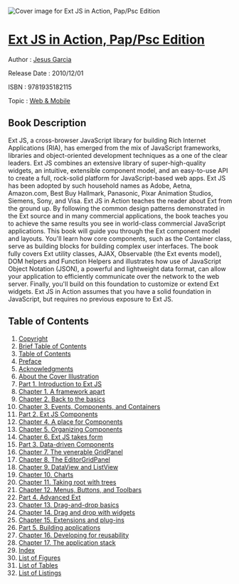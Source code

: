 ![Cover image for Ext JS in Action, Pap/Psc Edition](https://imgdetail.ebookreading.net/cover/cover/web_mobile/EB9781935182115.jpg)

[Ext JS in Action, Pap/Psc Edition](https://ebookreading.net/view/book/Ext+JS+in+Action%2C+Pap%2FPsc+Edition-EB9781935182115_1.html "Ext JS in Action, Pap/Psc Edition")
====================================================================================================================

Author : [Jesus Garcia](https://ebookreading.net/search/author/Jesus+Garcia)

Release Date : 2010/12/01

ISBN : 9781935182115

Topic : [Web & Mobile](https://ebookreading.net/search/category/web-mobile)

Book Description
-----------------

 Ext JS, a cross-browser JavaScript library for building Rich Internet Applications (RIA), has emerged from the mix of JavaScript frameworks, libraries and object-oriented development techniques as a one of the clear leaders. Ext JS combines an extensive library of super-high-quality widgets, an intuitive, extensible component model, and an easy-to-use API to create a full, rock-solid platform for JavaScript-based web apps. Ext JS has been adopted by such household names as Adobe, Aetna, Amazon.com, Best Buy Hallmark, Panasonic, Pixar Animation Studios, Siemens, Sony, and Visa.  			 			Ext JS in Action teaches the reader about Ext from the ground up. By following the common design patterns demonstrated in the Ext source and in many commercial applications, the book teaches you to achieve the same results you see in world-class commercial JavaScript applications. This book will guide you through the Ext component model and layouts. You'll learn how core components, such as the Container class, serve as building blocks for building complex user interfaces. The book fully covers Ext utility classes, AJAX, Observable (the Ext events model), DOM helpers and Function Helpers and illustrates how use of JavaScript Object Notation (JSON), a powerful and lightweight data format, can allow your application to efficiently communicate over the network to the web server. Finally, you'll build on this foundation to customize or extend Ext widgets.  			 			Ext JS in Action assumes that you have a solid foundation in JavaScript, but requires no previous exposure to Ext JS. 
              
Table of Contents
-----------------

1. [Copyright](https://ebookreading.net/view/book/Ext+JS+in+Action%2C+Pap%2FPsc+Edition-EB9781935182115_3.html)
1. [Brief Table of Contents](https://ebookreading.net/view/book/Ext+JS+in+Action%2C+Pap%2FPsc+Edition-EB9781935182115_4.html)
1. [Table of Contents](https://ebookreading.net/view/book/Ext+JS+in+Action%2C+Pap%2FPsc+Edition-EB9781935182115_5.html)
1. [Preface](https://ebookreading.net/view/book/Ext+JS+in+Action%2C+Pap%2FPsc+Edition-EB9781935182115_6.html)
1. [Acknowledgments](https://ebookreading.net/view/book/Ext+JS+in+Action%2C+Pap%2FPsc+Edition-EB9781935182115_7.html)
1. [About the Cover Illustration](https://ebookreading.net/view/book/Ext+JS+in+Action%2C+Pap%2FPsc+Edition-EB9781935182115_8.html)
1. [Part 1. Introduction to Ext JS](https://ebookreading.net/view/book/Ext+JS+in+Action%2C+Pap%2FPsc+Edition-EB9781935182115_9.html)
1. [Chapter 1. A framework apart](https://ebookreading.net/view/book/Ext+JS+in+Action%2C+Pap%2FPsc+Edition-EB9781935182115_10.html)
1. [Chapter 2. Back to the basics](https://ebookreading.net/view/book/Ext+JS+in+Action%2C+Pap%2FPsc+Edition-EB9781935182115_11.html)
1. [Chapter 3. Events, Components, and Containers](https://ebookreading.net/view/book/Ext+JS+in+Action%2C+Pap%2FPsc+Edition-EB9781935182115_12.html)
1. [Part 2. Ext JS Components](https://ebookreading.net/view/book/Ext+JS+in+Action%2C+Pap%2FPsc+Edition-EB9781935182115_13.html)
1. [Chapter 4. A place for Components](https://ebookreading.net/view/book/Ext+JS+in+Action%2C+Pap%2FPsc+Edition-EB9781935182115_14.html)
1. [Chapter 5. Organizing Components](https://ebookreading.net/view/book/Ext+JS+in+Action%2C+Pap%2FPsc+Edition-EB9781935182115_15.html)
1. [Chapter 6. Ext JS takes form](https://ebookreading.net/view/book/Ext+JS+in+Action%2C+Pap%2FPsc+Edition-EB9781935182115_16.html)
1. [Part 3. Data-driven Components](https://ebookreading.net/view/book/Ext+JS+in+Action%2C+Pap%2FPsc+Edition-EB9781935182115_17.html)
1. [Chapter 7. The venerable GridPanel](https://ebookreading.net/view/book/Ext+JS+in+Action%2C+Pap%2FPsc+Edition-EB9781935182115_18.html)
1. [Chapter 8. The EditorGridPanel](https://ebookreading.net/view/book/Ext+JS+in+Action%2C+Pap%2FPsc+Edition-EB9781935182115_19.html)
1. [Chapter 9. DataView and ListView](https://ebookreading.net/view/book/Ext+JS+in+Action%2C+Pap%2FPsc+Edition-EB9781935182115_20.html)
1. [Chapter 10. Charts](https://ebookreading.net/view/book/Ext+JS+in+Action%2C+Pap%2FPsc+Edition-EB9781935182115_21.html)
1. [Chapter 11. Taking root with trees](https://ebookreading.net/view/book/Ext+JS+in+Action%2C+Pap%2FPsc+Edition-EB9781935182115_22.html)
1. [Chapter 12. Menus, Buttons, and Toolbars](https://ebookreading.net/view/book/Ext+JS+in+Action%2C+Pap%2FPsc+Edition-EB9781935182115_23.html)
1. [Part 4. Advanced Ext](https://ebookreading.net/view/book/Ext+JS+in+Action%2C+Pap%2FPsc+Edition-EB9781935182115_24.html)
1. [Chapter 13. Drag-and-drop basics](https://ebookreading.net/view/book/Ext+JS+in+Action%2C+Pap%2FPsc+Edition-EB9781935182115_25.html)
1. [Chapter 14. Drag and drop with widgets](https://ebookreading.net/view/book/Ext+JS+in+Action%2C+Pap%2FPsc+Edition-EB9781935182115_26.html)
1. [Chapter 15. Extensions and plug-ins](https://ebookreading.net/view/book/Ext+JS+in+Action%2C+Pap%2FPsc+Edition-EB9781935182115_27.html)
1. [Part 5. Building applications](https://ebookreading.net/view/book/Ext+JS+in+Action%2C+Pap%2FPsc+Edition-EB9781935182115_28.html)
1. [Chapter 16. Developing for reusability](https://ebookreading.net/view/book/Ext+JS+in+Action%2C+Pap%2FPsc+Edition-EB9781935182115_29.html)
1. [Chapter 17. The application stack](https://ebookreading.net/view/book/Ext+JS+in+Action%2C+Pap%2FPsc+Edition-EB9781935182115_30.html)
1. [Index](https://ebookreading.net/view/book/Ext+JS+in+Action%2C+Pap%2FPsc+Edition-EB9781935182115_31.html)
1. [List of Figures](https://ebookreading.net/view/book/Ext+JS+in+Action%2C+Pap%2FPsc+Edition-EB9781935182115_33.html)
1. [List of Tables](https://ebookreading.net/view/book/Ext+JS+in+Action%2C+Pap%2FPsc+Edition-EB9781935182115_34.html)
1. [List of Listings](https://ebookreading.net/view/book/Ext+JS+in+Action%2C+Pap%2FPsc+Edition-EB9781935182115_35.html)
